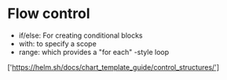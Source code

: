 # Flow control

- if/else: For creating conditional blocks
- with: to specify a scope
- range: which provides a "for each" -style loop

['https://helm.sh/docs/chart_template_guide/control_structures/']
